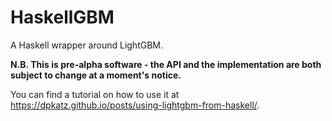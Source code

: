 # HaskellGBM

A Haskell wrapper around LightGBM.

__N.B. This is pre-alpha software - the API and the implementation are both subject to change at a moment's notice.__

You can find a tutorial on how to use it at https://dpkatz.github.io/posts/using-lightgbm-from-haskell/.
